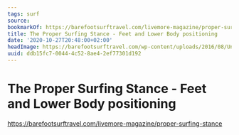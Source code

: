 ```yaml
---
tags: surf
source:
bookmarkOf: https://barefootsurftravel.com/livemore-magazine/proper-surfing-stance
title: The Proper Surfing Stance - Feet and Lower Body positioning
date: '2020-10-27T20:48:00+02:00'
headImage: https://barefootsurftravel.com/wp-content/uploads/2016/08/Untitled-11.jpg
uuid: ddb15fc7-0044-4c52-8ae4-2ef77301d192
---
```


# The Proper Surfing Stance - Feet and Lower Body positioning
https://barefootsurftravel.com/livemore-magazine/proper-surfing-stance
